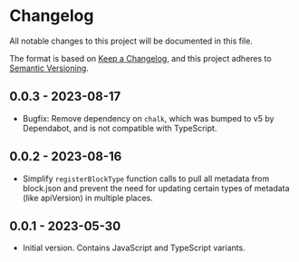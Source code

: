 # Changelog

All notable changes to this project will be documented in this file.

The format is based on [Keep a Changelog](https://keepachangelog.com/en/1.0.0/),
and this project adheres to [Semantic Versioning](https://semver.org/spec/v2.0.0.html).

## 0.0.3 - 2023-08-17

- Bugfix: Remove dependency on `chalk`, which was bumped to v5 by Dependabot, and is not compatible with TypeScript.

## 0.0.2 - 2023-08-16

- Simplify `registerBlockType` function calls to pull all metadata from block.json and prevent the need for updating
  certain types of metadata (like apiVersion) in multiple places.

## 0.0.1 - 2023-05-30

- Initial version. Contains JavaScript and TypeScript variants.
